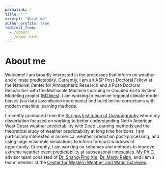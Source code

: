 ```yaml
---
permalink: /
title: " "
excerpt: "About me"
author_profile: true
redirect_from: 
  - /about/
  - /about.html
---
```


About me
======
Welcome! I am broadly interested in the processes that inform on weather and climate predictability. Currently, I am an [ASP Post-Doctoral Fellow](https://asp.ucar.edu/postdocs/postdoctoral-fellowship-program) at the National Center for Atmospheric Research and a Post-Doctoral Researcher with the Multiscale Machine Learning In Coupled Earth System Modeling project ([M2lines](https://m2lines.github.io/)). I am working to examine regional climate model biases (via data assimilation increments) and build online corrections with modern machine learning methods.

I recently graduated from the [Scripps Institution of Oceanography](https://scripps.ucsd.edu/) where my dissertation focused on working to better understanding North American West Coast weather predictability with Deep Learning methods and the theoretical study of weather predictability at long time horizons. I am particularly interested in numerical weather prediction post-processing, and using large ensemble simulations to inform forecast windows of opportunity. Currently, I am working on schemes and methods to improve extreme weather event predictability at subseasonal timescales. My Ph.D. advisor team consisted of [Dr. Shang-Ping Xie](https://sxie.scrippsprofiles.ucsd.edu/), [Dr. Marty Ralph](https://mralph.scrippsprofiles.ucsd.edu/), and I am a team member at the [Center for Western Weather and Water Extremes](https://cw3e.ucsd.edu/).
